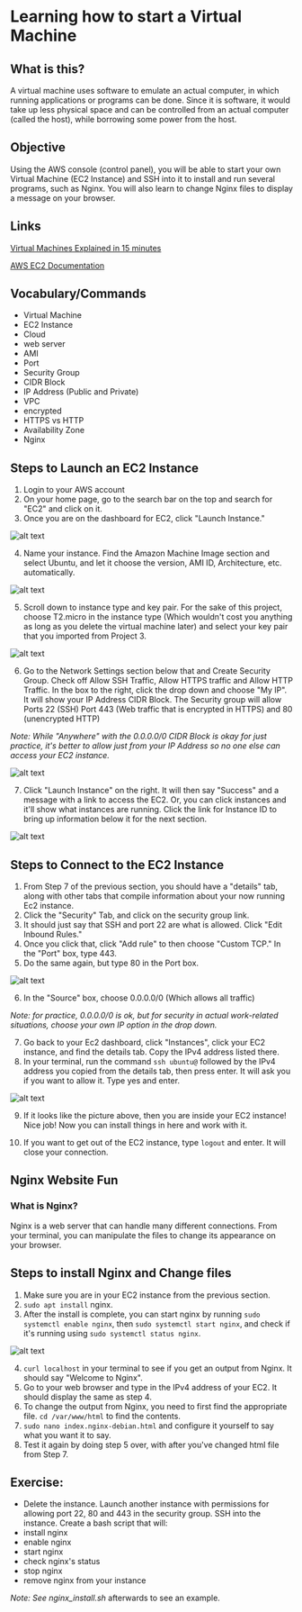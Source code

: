 # Learning how to start a Virtual Machine
## What is this?
A virtual machine uses software to emulate an actual computer, in which running applications or programs can be done. Since it is software, it would take up less physical space and can be controlled from an actual computer (called the host), while borrowing some power from the host.

## Objective
Using the AWS console (control panel), you will be able to start your own Virtual Machine (EC2 Instance) and SSH into it to install and run several programs, such as Nginx. You will also learn to change Nginx files to display a message on your browser.

## Links
[Virtual Machines Explained in 15 minutes](https://www.youtube.com/watch?v=mQP0wqNT_DI)

[AWS EC2 Documentation](https://docs.aws.amazon.com/AWSEC2/latest/UserGuide/concepts.html)

## Vocabulary/Commands
- Virtual Machine
- EC2 Instance
- Cloud
- web server
- AMI
- Port
- Security Group
- CIDR Block
- IP Address (Public and Private)
- VPC
- encrypted
- HTTPS vs HTTP
- Availability Zone
- Nginx

## Steps to Launch an EC2 Instance
1. Login to your AWS account
2. On your home page, go to the search bar on the top and search for "EC2" and click on it.
3. Once you are on the dashboard for EC2, click "Launch Instance."

![alt text](<ec2 dashboard1.jpg>)

4. Name your instance. Find the Amazon Machine Image section and select Ubuntu, and let it choose the version, AMI ID, Architecture, etc. automatically.

![alt text](AMI.jpg)

5. Scroll down to instance type and key pair. For the sake of this project, choose T2.micro in the instance type (Which wouldn't cost you anything as long as you delete the virtual machine later) and select your key pair that you imported from Project 3.

![alt text](<instance type and key pair.jpg>)

6. Go to the Network Settings section below that and Create Security Group. Check off Allow SSH Traffic, Allow HTTPS traffic and Allow HTTP Traffic. In the box to the right, click the drop down and choose "My IP". It will show your IP Address CIDR Block. The Security group will allow Ports 22 (SSH) Port 443 (Web traffic that is encrypted in HTTPS) and 80 (unencrypted HTTP)

_Note: While "Anywhere" with the 0.0.0.0/0 CIDR Block is okay for just practice, it's better to allow just from your IP Address so no one else can access your EC2 instance._

![alt text](<Network Settings.jpg>)

7. Click "Launch Instance" on the right. It will then say "Success" and a message with a link to access the EC2. Or, you can click instances and it'll show what instances are running. Click the link for Instance ID to bring up information below it for the next section.

![alt text](<instance info.jpg>)

## Steps to Connect to the EC2 Instance

1. From Step 7 of the previous section, you should have a "details" tab, along with other tabs that compile information about your now running Ec2 instance.
2. Click the "Security" Tab, and click on the security group link.
3. It should just say that SSH and port 22 are what is allowed. Click "Edit Inbound Rules."
4. Once you click that, click "Add rule" to then choose "Custom TCP." In the "Port" box, type 443.
5. Do the same again, but type 80 in the Port box.

![alt text](<inbound rules1.jpg>)

6. In the "Source" box, choose 0.0.0.0/0 (Which allows all traffic)

_Note: for practice, 0.0.0.0/0 is ok, but for security in actual work-related situations, choose your own IP option in the drop down._

7. Go back to your Ec2 dashboard, click "Instances", click your EC2 instance, and find the details tab. Copy the IPv4 address listed there.
8. In your terminal, run the command ```ssh ubuntu@``` followed by the IPv4 address you copied from the details tab, then press enter. It will ask you if you want to allow it. Type yes and enter.

![alt text](<ssh into ec2.jpg>)

9. If it looks like the picture above, then you are inside your EC2 instance! Nice job! Now you can install things in here and work with it.

10. If you want to get out of the EC2 instance, type ```logout``` and enter. It will close your connection.

## Nginx Website Fun

### What is Nginx?
Nginx is a web server that can handle many different connections. From your terminal, you can manipulate the files to change its appearance on your browser.

## Steps to install Nginx and Change files
1. Make sure you are in your EC2 instance from the previous section.
2. ```sudo apt install``` nginx.
3. After the install is complete, you can start nginx by running ```sudo systemctl enable nginx```, then ```sudo systemctl start nginx```, and check if it's running using ```sudo systemctl status nginx```.

![alt text](<nginx status.jpg>)

4. ```curl localhost``` in your terminal to see if you get an output from Nginx. It should say "Welcome to Nginx".
5. Go to your web browser and type in the IPv4 address of your EC2. It should display the same as step 4.
6. To change the output from Nginx, you need to first find the appropriate file. ```cd /var/www/html``` to find the contents. 
7. ```sudo nano index.nginx-debian.html``` and configure it yourself to say what you want it to say.
8. Test it again by doing step 5 over, with after you've changed html file from Step 7.

## Exercise:
- Delete the instance. Launch another instance with permissions for allowing port 22, 80 and 443 in the security group. SSH into the instance. Create a bash script that will:
- install nginx
- enable nginx
- start nginx
- check nginx's status
- stop nginx
- remove nginx from your instance

_Note: See nginx_install.sh_ afterwards to see an example.
